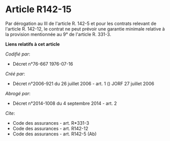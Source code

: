 # Article R142-15

Par dérogation au III de l'article R. 142-5 et pour les contrats relevant de l'article R. 142-12, le contrat ne peut prévoir
une garantie minimale relative à la provision mentionnée au 9° de l'article R. 331-3.

**Liens relatifs à cet article**

_Codifié par_:

  - Décret n°76-667 1976-07-16

_Créé par_:

  - Décret n°2006-921 du 26 juillet 2006 - art. 1 () JORF 27 juillet 2006

_Abrogé par_:

  - Décret n°2014-1008 du 4 septembre 2014 - art. 2

_Cite_:

  - Code des assurances - art. R*331-3
  - Code des assurances - art. R142-12
  - Code des assurances - art. R142-5 (Ab)
